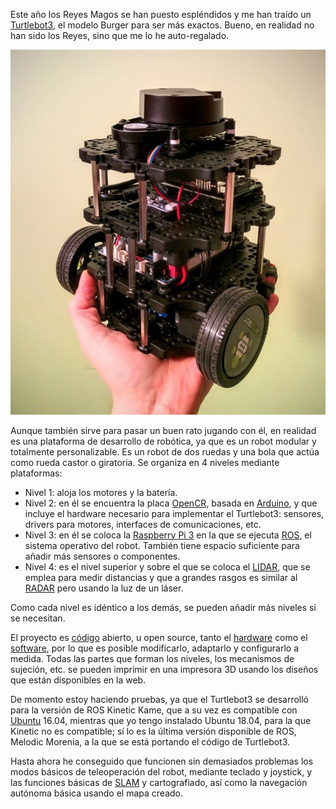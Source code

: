 <!--
.. title: Turtlebot3
.. slug: turtlebot3
.. date: 2019-01-24 17:00:00 UTC+01:00
.. tags: robotica,turtlebot,turtlebot3,slam
.. status: 
.. category: robots
.. link: 
.. description: 
.. type: text
-->

Este año los Reyes Magos se han puesto espléndidos y me han traído un [Turtlebot3](http://www.robotis.us/turtlebot-3/), el modelo Burger para ser más exactos. Bueno, en realidad no han sido los Reyes, sino que me lo he auto-regalado.

<!-- <img style="float: center;" src="/home/david/git/blog/output/images/turtlebot3.jpg" width=480 > -->
![turtlebot3](/images/turtlebot3.jpg)

Aunque también sirve para pasar un buen rato jugando con él, en realidad es una plataforma de desarrollo de robótica, ya que es un robot modular y totalmente personalizable. Es un robot de dos ruedas y una bola que actúa como rueda castor o giratoria. Se organiza en 4 niveles mediante plataformas:

- Nivel 1: aloja los motores y la batería.
- Nivel 2: en él se encuentra la placa [OpenCR](http://wiki.ros.org/opencr), basada en [Arduino](https://www.arduino.cc/), y que incluye el hardware necesario para implementar el Turtlebot3: sensores, drivers para motores, interfaces de comunicaciones, etc.
- Nivel 3: en él se coloca la [Raspberry Pi 3](https://www.raspberrypi.org/products/raspberry-pi-3-model-b/) en la que se ejecuta [ROS](http://www.ros.org/), el sistema operativo del robot. También tiene espacio suficiente para añadir más sensores o componentes.
- Nivel 4: es el nivel superior y sobre el que se coloca el [LIDAR](https://en.wikipedia.org/wiki/Lidar), que se emplea para medir distancias y que a grandes rasgos es similar al [RADAR](https://es.wikipedia.org/wiki/Radar) pero usando la luz de un láser.

Como cada nivel es idéntico a los demás, se pueden añadir más niveles si se necesitan.

El proyecto es [código](https://es.wikipedia.org/wiki/C%C3%B3digo_abierto) abierto, u open source, tanto el [hardware](https://es.wikipedia.org/wiki/Hardware_libre) como el [software](https://es.wikipedia.org/wiki/Software_libre), por lo que es posible modificarlo, adaptarlo y configurarlo a medida. Todas las partes que forman los niveles, los mecanismos de sujeción, etc. se pueden imprimir en una impresora 3D usando los diseños que están disponibles en la web.

De momento estoy haciendo pruebas, ya que el Turtlebot3 se desarrolló para la versión de ROS Kinetic Kame, que a su vez es compatible con [Ubuntu](https://www.ubuntu.com/) 16.04, mientras que yo tengo instalado Ubuntu 18.04, para la que Kinetic no es compatible; sí lo es la última versión disponible de ROS, Melodic Morenia, a la que se está portando el código de Turtlebot3.

Hasta ahora he conseguido que funcionen sin demasiados problemas los modos básicos de teleoperación del robot, mediante teclado y joystick, y las funciones básicas de [SLAM](https://es.wikipedia.org/wiki/Localizaci%C3%B3n_y_modelado_simult%C3%A1neos) y cartografiado, así como la navegación autónoma básica usando el mapa creado.
